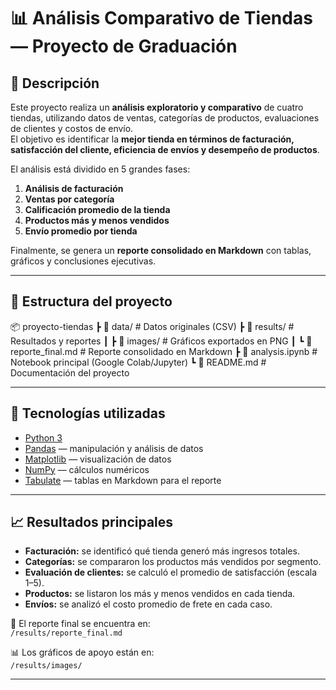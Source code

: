 # 📊 Análisis Comparativo de Tiendas — Proyecto de Graduación

## 📌 Descripción  
Este proyecto realiza un **análisis exploratorio y comparativo** de cuatro tiendas, utilizando datos de ventas, categorías de productos, evaluaciones de clientes y costos de envío.  
El objetivo es identificar la **mejor tienda en términos de facturación, satisfacción del cliente, eficiencia de envíos y desempeño de productos**.  

El análisis está dividido en 5 grandes fases:

1. **Análisis de facturación**  
2. **Ventas por categoría**  
3. **Calificación promedio de la tienda**  
4. **Productos más y menos vendidos**  
5. **Envío promedio por tienda**

Finalmente, se genera un **reporte consolidado en Markdown** con tablas, gráficos y conclusiones ejecutivas.

---

## 📂 Estructura del proyecto
📦 proyecto-tiendas
 ┣ 📂 data/              # Datos originales (CSV)
 ┣ 📂 results/           # Resultados y reportes
 ┃ ┣ 📂 images/          # Gráficos exportados en PNG
 ┃ ┗ 📄 reporte_final.md # Reporte consolidado en Markdown
 ┣ 📄 analysis.ipynb     # Notebook principal (Google Colab/Jupyter)
 ┗ 📄 README.md          # Documentación del proyecto

---

## 🚀 Tecnologías utilizadas
- [Python 3](https://www.python.org/)  
- [Pandas](https://pandas.pydata.org/) — manipulación y análisis de datos  
- [Matplotlib](https://matplotlib.org/) — visualización de datos  
- [NumPy](https://numpy.org/) — cálculos numéricos  
- [Tabulate](https://pypi.org/project/tabulate/) — tablas en Markdown para el reporte  

---

## 📈 Resultados principales
- **Facturación:** se identificó qué tienda generó más ingresos totales.  
- **Categorías:** se compararon los productos más vendidos por segmento.  
- **Evaluación de clientes:** se calculó el promedio de satisfacción (escala 1–5).  
- **Productos:** se listaron los más y menos vendidos en cada tienda.  
- **Envíos:** se analizó el costo promedio de frete en cada caso.  

📄 El reporte final se encuentra en:  
`/results/reporte_final.md`  

📊 Los gráficos de apoyo están en:  
`/results/images/`

---
